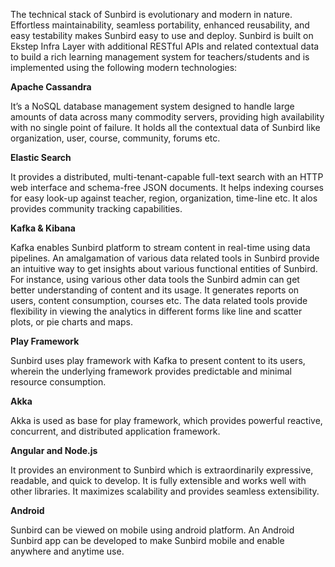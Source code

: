 The technical stack of Sunbird is evolutionary and modern in nature. Effortless maintainability, seamless portability, enhanced reusability, and easy testability makes Sunbird easy to use and deploy. Sunbird is built on Ekstep Infra Layer with additional RESTful APIs and related contextual data to build a rich learning management system for teachers/students and is implemented using the following modern technologies:

**Apache Cassandra**

It’s a NoSQL database management system designed to handle large amounts of data across many commodity servers, providing high availability with no single point of failure. It holds all the contextual data of Sunbird like organization, user, course, community, forums etc.

**Elastic Search**

It provides a distributed, multi-tenant-capable full-text search with an HTTP web interface and schema-free JSON documents. It helps indexing courses for easy look-up against teacher, region, organization, time-line etc. It alos provides community tracking capabilities.  

**Kafka & Kibana**

Kafka enables Sunbird platform to stream content in real-time using data pipelines. An amalgamation of various data related tools in Sunbird provide an intuitive way to get insights about various functional entities of Sunbird. For instance, using various other data tools the Sunbird admin can get better understanding of content and its usage. It generates reports on users, content consumption, courses etc. The data related tools provide flexibility in viewing the analytics in different forms like line and scatter plots, or pie charts and maps.
 
**Play Framework**

Sunbird uses play framework with Kafka to present content to its users, wherein the underlying framework provides predictable and minimal resource consumption.

**Akka**

Akka is used as base for play framework, which provides powerful reactive, concurrent, and distributed application framework.

**Angular and Node.js**

It provides an environment to Sunbird which is extraordinarily expressive, readable, and quick to develop. It is fully extensible and works well with other libraries. It maximizes scalability and provides seamless extensibility.

**Android**

Sunbird can be viewed on mobile using android platform. An Android Sunbird app can be developed to make Sunbird mobile and enable anywhere and anytime use.
